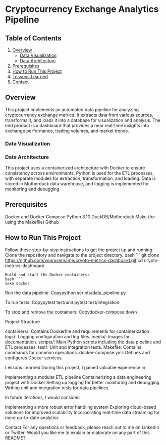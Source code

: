 # Cryptocurrency Exchange Analytics Pipeline

## Table of Contents

1. [Overview](#overview)
   - [Data Visualization](#data-visualization)
   - [Data Architecture](#data-architecture)
2. [Prerequisites](#prerequisites)
3. [How to Run This Project](#how-to-run-this-project)
4. [Lessons Learned](#lessons-learned)
5. [Contact](#contact)

## Overview
This project implements an automated data pipeline for analyzing cryptocurrency exchange metrics. It extracts data from various sources, transforms it, and loads it into a database for visualization and analysis. The end product is a dashboard that provides a near real-time insights into exchange performance, trading volumes, and market trends.

### Data Visualization

### Data Architecture

This project uses a containerized architecture with Docker to ensure consistency across environments. Python is used for the ETL processes, with separate modules for extraction, transformation, and loading. Data is stored in Motherduck data warehouse, and logging is implemented for monitoring and debugging.

## Prerequisites

Docker and Docker Compose
Python 3.10 
DuckDB/Motherduck
Make (for using the Makefile)
Github

## How to Run This Project

Follow these step-by-step instructions to get the project up and running:
Clone the repository and navigate to the project directory.
bash ```
git clone https://github.com/yourusername/crypto-metrics-dashboard.git
cd crypto-metrics-dashboard
```
Build and start the Docker containers:
bash ```
make docker
```

Run the data pipeline:
Copypython scripts/data_pipeline.py

To run tests:
Copypytest test/unit
pytest test/integration

To stop and remove the containers:
Copydocker-compose down


Project Structure

containers/: Contains Dockerfile and requirements for containerization.
logs/: Logging configuration and log files.
media/: Images for documentation.
scripts/: Main Python scripts including the data pipeline and ETL processes.
test/: Unit and integration tests.
Makefile: Contains commands for common operations.
docker-compose.yml: Defines and configures Docker services.

Lessons Learned
During this project, I gained valuable experience in:

Implementing a modular ETL pipeline
Containerizing a data engineering project with Docker
Setting up logging for better monitoring and debugging
Writing unit and integration tests for data pipelines

In future iterations, I would consider:

Implementing a more robust error handling system
Exploring cloud-based solutions for improved scalability
Incorporating real-time data streaming for more up-to-date analytics

Contact
For any questions or feedback, please reach out to me on LinkedIn or Twitter.
Would you like me to explain or elaborate on any part of this README?
